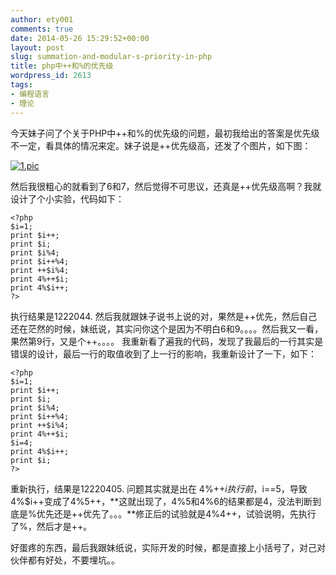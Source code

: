 ```yaml
---
author: ety001
comments: true
date: 2014-05-26 15:29:52+00:00
layout: post
slug: summation-and-modular-s-priority-in-php
title: php中++和%的优先级
wordpress_id: 2613
tags:
- 编程语言
- 理论
---
```


今天妹子问了个关于PHP中++和%的优先级的问题，最初我给出的答案是优先级不一定，看具体的情况来定。妹子说是++优先级高，还发了个图片，如下图：

[![1.pic](http://www.domyself.me/wp-content/uploads/2014/05/1.pic_-300x225.jpg)](http://www.domyself.me/wp-content/uploads/2014/05/1.pic_.jpg)   

然后我很粗心的就看到了6和7，然后觉得不可思议，还真是++优先级高啊？我就设计了个小实验，代码如下：

```
<?php
$i=1;
print $i++;
print $i;
print $i%4;
print $i++%4;
print ++$i%4;
print 4%++$i;
print 4%$i++;
?>
```

执行结果是1222044. 然后我就跟妹子说书上说的对，果然是++优先，然后自己还在茫然的时候，妹纸说，其实问你这个是因为不明白6和9。。。。然后我又一看，果然第9行，又是个++。。。。 我重新看了遍我的代码，发现了我最后的一行其实是错误的设计，最后一行的取值收到了上一行的影响，我重新设计了一下，如下：

```
<?php
$i=1;
print $i++;
print $i;
print $i%4;
print $i++%4;
print ++$i%4;
print 4%++$i;
$i=4;
print 4%$i++;
print $i;
?>
```

重新执行，结果是12220405.
问题其实就是出在
4%++$i 执行前，$i==5，导致4%$i++变成了4%5++，**这就出现了，4%5和4%6的结果都是4，没法判断到底是%优先还是++优先了。。。**修正后的试验就是4%4++，试验说明，先执行了%，然后才是++。

好蛋疼的东西，最后我跟妹纸说，实际开发的时候，都是直接上小括号了，对己对伙伴都有好处，不要埋坑。。

